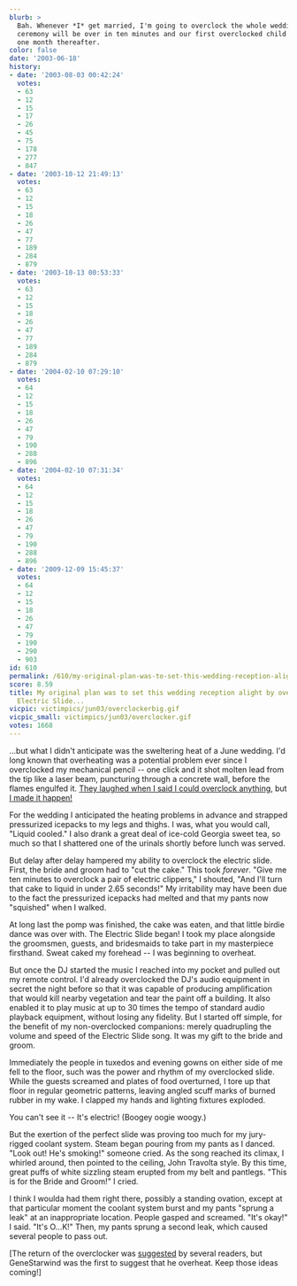 ```yaml
---
blurb: >
  Bah. Whenever *I* get married, I'm going to overclock the whole wedding party. The
  ceremony will be over in ten minutes and our first overclocked child will be born
  one month thereafter.
color: false
date: '2003-06-18'
history:
- date: '2003-08-03 00:42:24'
  votes:
  - 63
  - 12
  - 15
  - 17
  - 26
  - 45
  - 75
  - 178
  - 277
  - 847
- date: '2003-10-12 21:49:13'
  votes:
  - 63
  - 12
  - 15
  - 18
  - 26
  - 47
  - 77
  - 189
  - 284
  - 879
- date: '2003-10-13 00:53:33'
  votes:
  - 63
  - 12
  - 15
  - 18
  - 26
  - 47
  - 77
  - 189
  - 284
  - 879
- date: '2004-02-10 07:29:10'
  votes:
  - 64
  - 12
  - 15
  - 18
  - 26
  - 47
  - 79
  - 190
  - 288
  - 896
- date: '2004-02-10 07:31:34'
  votes:
  - 64
  - 12
  - 15
  - 18
  - 26
  - 47
  - 79
  - 190
  - 288
  - 896
- date: '2009-12-09 15:45:37'
  votes:
  - 64
  - 12
  - 15
  - 18
  - 26
  - 47
  - 79
  - 190
  - 290
  - 903
id: 610
permalink: /610/my-original-plan-was-to-set-this-wedding-reception-alight-by-overclocking-the-electric-slide/
score: 8.59
title: My original plan was to set this wedding reception alight by overclocking the
  Electric Slide...
vicpic: victimpics/jun03/overclockerbig.gif
vicpic_small: victimpics/jun03/overclocker.gif
votes: 1668
---
```


...but what I didn't anticipate was the sweltering heat of a June
wedding. I'd long known that overheating was a potential problem ever
since I overclocked my mechanical pencil -- one click and it shot molten
lead from the tip like a laser beam, puncturing through a concrete wall,
before the flames engulfed it. [They laughed when I said I could
overclock anything](@/victim/13.md), but [I made it
happen!](@/victim/34.md)

For the wedding I anticipated the heating problems in advance and
strapped pressurized icepacks to my legs and thighs. I was, what you
would call, "Liquid cooled." I also drank a great deal of ice-cold
Georgia sweet tea, so much so that I shattered one of the urinals
shortly before lunch was served.

But delay after delay hampered my ability to overclock the electric
slide. First, the bride and groom had to "cut the cake." This took
*forever*. "Give me ten minutes to overclock a pair of electric
clippers," I shouted, "And I'll turn that cake to liquid in under 2.65
seconds!" My irritability may have been due to the fact the pressurized
icepacks had melted and that my pants now "squished" when I walked.

At long last the pomp was finished, the cake was eaten, and that little
birdie dance was over with. The Electric Slide began! I took my place
alongside the groomsmen, guests, and bridesmaids to take part in my
masterpiece firsthand. Sweat caked my forehead -- I was beginning to
overheat.

But once the DJ started the music I reached into my pocket and pulled
out my remote control. I'd already overclocked the DJ's audio equipment
in secret the night before so that it was capable of producing
amplification that would kill nearby vegetation and tear the paint off a
building. It also enabled it to play music at up to 30 times the tempo
of standard audio playback equipment, without losing any fidelity. But I
started off simple, for the benefit of my non-overclocked companions:
merely quadrupling the volume and speed of the Electric Slide song. It
was my gift to the bride and groom.

Immediately the people in tuxedos and evening gowns on either side of me
fell to the floor, such was the power and rhythm of my overclocked
slide. While the guests screamed and plates of food overturned, I tore
up that floor in regular geometric patterns, leaving angled scuff marks
of burned rubber in my wake. I clapped my hands and lighting fixtures
exploded.

You can't see it -- It's electric! (Boogey oogie woogy.)

But the exertion of the perfect slide was proving too much for my
jury-rigged coolant system. Steam began pouring from my pants as I
danced. "Look out! He's smoking!" someone cried. As the song reached its
climax, I whirled around, then pointed to the ceiling, John Travolta
style. By this time, great puffs of white sizzling steam erupted from my
belt and pantlegs. "This is for the Bride and Groom!" I cried.

I think I woulda had them right there, possibly a standing ovation,
except at that particular moment the coolant system burst and my pants
"sprung a leak" at an inappropriate location. People gasped and
screamed. "It's okay!" I said. "It's O...K!" Then, my pants sprung a
second leak, which caused several people to pass out.

\[The return of the overclocker was
[suggested](http://web.archive.org/web/20030618000000/http://feedback.gamespy.com/)
by several readers, but GeneStarwind was the first to suggest that he
overheat. Keep those ideas coming!\]